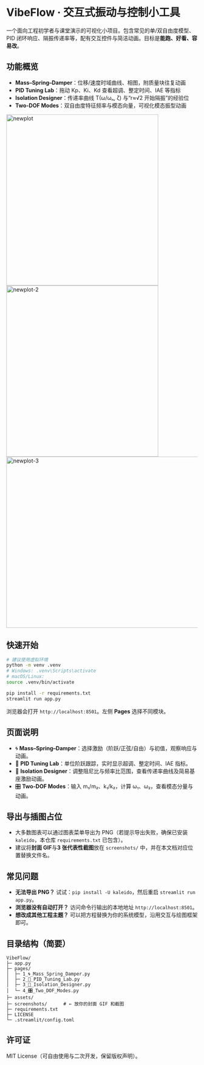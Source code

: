 # VibeFlow · 交互式振动与控制小工具

一个面向工程初学者与课堂演示的可视化小项目。包含常见的单/双自由度模型、PID 闭环响应、隔振传递率等，配有交互控件与简洁动画。目标是**能跑、好看、容易改**。

## 功能概览
- **Mass–Spring–Damper**：位移/速度时域曲线、相图，附质量块往复动画
- **PID Tuning Lab**：拖动 Kp、Ki、Kd 查看超调、整定时间、IAE 等指标
- **Isolation Designer**：传递率曲线 T(ω/ωₙ, ζ) 与“r≈√2 开始隔振”的经验位
- **Two-DOF Modes**：双自由度特征频率与模态向量，可视化模态振型动画

<!-- ===== 功能插图位（1~3 张静态图） ===== -->

<img width="400" height="450" alt="newplot" src="https://github.com/user-attachments/assets/58028c44-d1e6-4f4a-8bc9-878fe8e66d42" />
<img width="400" height="450" alt="newplot-2" src="https://github.com/user-attachments/assets/36d438c1-1184-4ba7-8ef2-b00e4df6b8da" />
<img width="816" height="450" alt="newplot-3" src="https://github.com/user-attachments/assets/bd36b5e9-887e-40dc-8f56-d99749e3a047" />



## 快速开始
```bash
# 建议使用虚拟环境
python -m venv .venv
# Windows: .venv\Scripts\activate
# macOS/Linux:
source .venv/bin/activate

pip install -r requirements.txt
streamlit run app.py
```
浏览器会打开 `http://localhost:8501`。左侧 **Pages** 选择不同模块。

## 页面说明
- 🌀 **Mass–Spring–Damper**：选择激励（阶跃/正弦/自由）与初值，观察响应与动画。
- 🧰 **PID Tuning Lab**：单位阶跃跟踪，实时显示超调、整定时间、IAE 指标。
- 🧱 **Isolation Designer**：调整阻尼比与频率比范围，查看传递率曲线及简易基座激励动画。
- 🎛️ **Two-DOF Modes**：输入 m₁/m₂、k₁/k₂，计算 ω₁、ω₂，查看模态分量与动画。

## 导出与插图占位
- 大多数图表可以通过图表菜单导出为 PNG（若提示导出失败，确保已安装 `kaleido`，本仓库 `requirements.txt` 已包含）。
- 建议将**封面 GIF**与**3 张代表性截图**放在 `screenshots/` 中，并在本文档对应位置替换文件名。

## 常见问题
- **无法导出 PNG？** 试试：`pip install -U kaleido`，然后重启 `streamlit run app.py`。
- **浏览器没有自动打开？** 访问命令行输出的本地地址 `http://localhost:8501`。
- **想改成其他工程主题？** 可以把方程替换为你的系统模型，沿用交互与绘图框架即可。

## 目录结构（简要）
```
VibeFlow/
├─ app.py
├─ pages/
│  ├─ 1_🌀_Mass_Spring_Damper.py
│  ├─ 2_🧰_PID_Tuning_Lab.py
│  ├─ 3_🧱_Isolation_Designer.py
│  └─ 4_🎛️_Two_DOF_Modes.py
├─ assets/
├─ screenshots/      # ← 放你的封面 GIF 和截图
├─ requirements.txt
├─ LICENSE
└─ .streamlit/config.toml
```

## 许可证
MIT License（可自由使用与二次开发，保留版权声明）。
